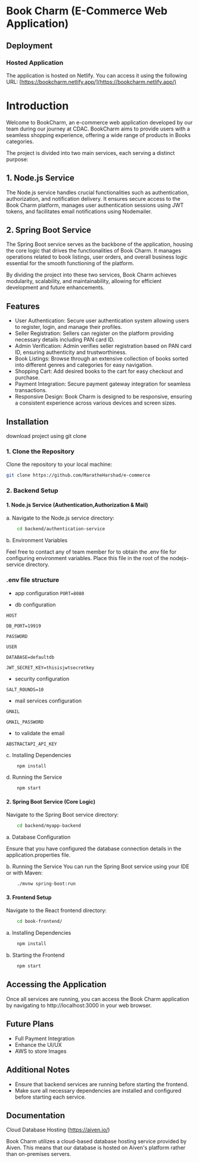 # Book Charm (E-Commerce Web Application)

## Deployment

### Hosted Application

The application is hosted on Netlify. You can access it using the following URL:
[https://bookcharm.netlify.app/](https://bookcharm.netlify.app/)

# Introduction

Welcome to BookCharm, an e-commerce web application developed by our team during our journey at CDAC. BookCharm aims to provide users with a seamless shopping experience, offering a wide range of products in Books categories.

The project is divided into two main services, each serving a distinct purpose:

## 1. Node.js Service

The Node.js service handles crucial functionalities such as authentication, authorization, and notification delivery. It ensures secure access to the Book Charm platform, manages user authentication sessions using JWT tokens, and facilitates email notifications using Nodemailer.

## 2. Spring Boot Service

The Spring Boot service serves as the backbone of the application, housing the core logic that drives the functionalities of Book Charm. It manages operations related to book listings, user orders, and overall business logic essential for the smooth functioning of the platform.

By dividing the project into these two services, Book Charm achieves modularity, scalability, and maintainability, allowing for efficient development and future enhancements.

## Features

- User Authentication: Secure user authentication system allowing users to register, login, and manage their profiles.
- Seller Registration: Sellers can register on the platform providing necessary details including PAN card ID.
- Admin Verification: Admin verifies seller registration based on PAN card ID, ensuring authenticity and trustworthiness.
- Book Listings: Browse through an extensive collection of books sorted into different genres and categories for easy navigation.
- Shopping Cart: Add desired books to the cart for easy checkout and purchase.
- Payment Integration: Secure payment gateway integration for seamless transactions.
- Responsive Design: Book Charm is designed to be responsive, ensuring a consistent experience across various devices and screen sizes.

## Installation

download project using git clone

### 1. Clone the Repository

Clone the repository to your local machine:

```bash
git clone https://github.com/MaratheHarshad/e-commerce

```

### 2. Backend Setup

#### 1. Node.js Service (Authentication,Authorization & Mail)

a. Navigate to the Node.js service directory:

```bash
    cd backend/authentication-service

```

b. Environment Variables

Feel free to contact any of team member for to obtain the .env file for configuring environment variables. Place this file in the root of the nodejs-service directory.

### .env file structure

- app configuration
  `PORT=8080`

- db configuration

`HOST`

`DB_PORT=19919`

`PASSWORD`

`USER`

`DATABASE=defaultdb`

`JWT_SECRET_KEY=thisisjwtsecretkey`

- security configuration

`SALT_ROUNDS=10`

- mail services configuration

`GMAIL`

`GMAIL_PASSWORD`

- to validate the email

`ABSTRACTAPI_API_KEY`

c. Installing Dependencies

```bash
    npm install

```

d. Running the Service

```bash
    npm start

```

#### 2. Spring Boot Service (Core Logic)

Navigate to the Spring Boot service directory:

```bash
    cd backend/myapp-backend

```

a. Database Configuration

Ensure that you have configured the database connection details in the application.properties file.

b. Running the Service
You can run the Spring Boot service using your IDE or with Maven:

```bash
    ./mvnw spring-boot:run

```

#### 3. Frontend Setup

Navigate to the React frontend directory:

```bash
    cd book-frontend/
```

a. Installing Dependencies

```bash
    npm install
```

b. Starting the Frontend

```bash
    npm start
```

## Accessing the Application

Once all services are running, you can access the Book Charm application by navigating to http://localhost:3000 in your web browser.


## Future Plans

- Full Payment Integration
- Enhance the UI/UX
- AWS to store Images

## Additional Notes

- Ensure that backend services are running before starting the frontend.
- Make sure all necessary dependencies are installed and configured before starting each service.

## Documentation

Cloud Database Hosting (https://aiven.io/)

Book Charm utilizes a cloud-based database hosting service provided by Aiven. This means that our database is hosted on Aiven's platform rather than on-premises servers.
